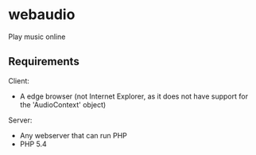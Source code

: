 webaudio
========

Play music online



Requirements
------------

Client:
* A edge browser (not Internet Explorer, as it does not have support for the 'AudioContext' object)

Server:
* Any webserver that can run PHP
* PHP 5.4
